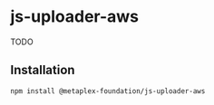 # js-uploader-aws

TODO

## Installation

```sh
npm install @metaplex-foundation/js-uploader-aws
```
